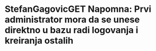 # StefanGagovicGET Napomna: Prvi administrator mora da se unese direktno u bazu radi logovanja i kreiranja ostalih

